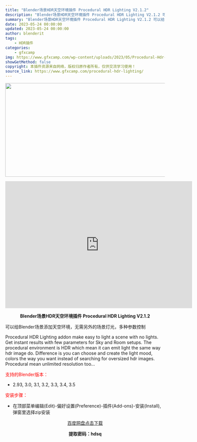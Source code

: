 ```yaml
---
title: "Blender场景HDR天空环境插件 Procedural HDR Lighting V2.1.2"
description: "Blender场景HDR天空环境插件 Procedural HDR Lighting V2.1.2 可以给Blender场景添加天空环境，无需另外的场景灯光，多种参数控制 Procedural HDR..."
summary: "Blender场景HDR天空环境插件 Procedural HDR Lighting V2.1.2 可以给Blender场景添加天空环境，无需另外的场景灯光，多种参数控制 Procedural HDR..."
date: 2023-05-24 00:00:00
updated: 2023-05-24 00:00:00
author: blenderit
tags: 
    - HDR插件
categories:
    - gfxcamp
img: https://www.gfxcamp.com/wp-content/uploads/2023/05/Procedural-Hdr-Lighting.jpg
showGetMethod: false
copyright: 本插件资源来自网络，版权归原作者所有，仅供交流学习使用！
source_link: https://www.gfxcamp.com/procedural-hdr-lighting/
---
```

<div><p><img decoding="async" class="aligncenter size-full wp-image-112587" src="https://www.gfxcamp.com/wp-content/uploads/2023/05/Procedural-Hdr-Lighting.jpg" data-src="https://www.gfxcamp.com/wp-content/uploads/2023/05/Procedural-Hdr-Lighting.jpg" alt="" width="590" height="295" data-srcset="https://www.gfxcamp.com/wp-content/uploads/2023/05/Procedural-Hdr-Lighting.jpg 590w, https://www.gfxcamp.com/wp-content/uploads/2023/05/Procedural-Hdr-Lighting-150x75.jpg 150w" data-sizes="(max-width: 590px) 100vw, 590px"></p><p style="text-align: center;"><iframe loading="lazy" src="https://player.youku.com/embed/XNTk2NjAxNjEwOA==" width="590" height="400" frameborder="0" allowfullscreen="allowfullscreen" data-mce-fragment="1"></iframe></p><p style="text-align: center;"><strong>Blender场景HDR天空环境插件 Procedural HDR Lighting V2.1.2</strong></p><p style="text-align: left;">可以给Blender场景添加天空环境，无需另外的场景灯光，多种参数控制</p><p>Procedural HDR Lighting addon make easy to light a scene with no lights. Get instant results with few parameters for Sky and Room setups. The procedural environment is HDR which mean it can emit light the same way hdr image do. Difference is you can choose and create the light mood, colors the way you want instead of searching for oversized hdr images. Procedural mean unlimited resolution too…</p><p style="text-align: left;"><span style="color: #ff0000;">支持的Blender版本：</span></p><ul>
<li style="text-align: left;">2.93, 3.0, 3.1, 3.2, 3.3, 3.4, 3.5</li>
</ul><p style="text-align: left;"><span style="color: #ff0000;">安装步骤：</span></p><ul>
<li>在顶部菜单编辑(Edit)-偏好设置(Preference)-插件(Add-ons)-安装(Install),弹窗里选择zip安装</li>
</ul><p style="text-align: center;"><a class="maxbutton-3 maxbutton maxbutton-baidu" target="_blank" rel="noopener" href="https://pan.baidu.com/s/1jv0h-Afl7LcTy1JDUdDmVQ?pwd=hdsq"><span class="mb-text">百度网盘点击下载</span></a></p><p style="text-align: center;"><strong>提取密码：hdsq</strong></p></div>